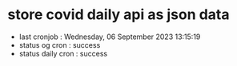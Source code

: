 # store covid daily api as json data

- last cronjob : Wednesday, 06 September 2023 13:15:19
- status og cron : success
- status daily cron : success
      
      